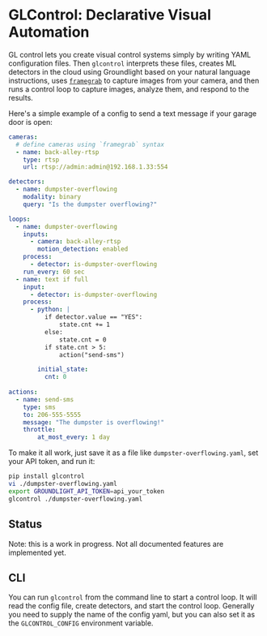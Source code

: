 # GLControl: Declarative Visual Automation

GL control lets you create visual control systems simply by writing YAML configuration files.  Then `glcontrol` interprets these files, creates ML detectors in the cloud using Groundlight based on your natural language instructions, uses [`framegrab`](https://github.com/groundlight/framegrab) to capture images from your camera, and then runs a control loop to capture images, analyze them, and respond to the results.

Here's a simple example of a config to send a text message if your garage door is open:
    
```yaml
cameras:
  # define cameras using `framegrab` syntax
  - name: back-alley-rtsp
    type: rtsp
    url: rtsp://admin:admin@192.168.1.33:554

detectors:
  - name: dumpster-overflowing
    modality: binary
    query: "Is the dumpster overflowing?"

loops:
  - name: dumpster-overflowing
    inputs:
      - camera: back-alley-rtsp
        motion_detection: enabled
    process:
      - detector: is-dumpster-overflowing
    run_every: 60 sec
  - name: text if full
    input:
      - detector: is-dumpster-overflowing
    process:
      - python: |
          if detector.value == "YES":
              state.cnt += 1
          else:
              state.cnt = 0
          if state.cnt > 5:
              action("send-sms")

        initial_state:
          cnt: 0
        
actions:
  - name: send-sms
    type: sms
    to: 206-555-5555
    message: "The dumpster is overflowing!"
    throttle:
        at_most_every: 1 day
```

To make it all work, just save it as a file like `dumpster-overflowing.yaml`, set your API token, and run it:

```bash
pip install glcontrol
vi ./dumpster-overflowing.yaml
export GROUNDLIGHT_API_TOKEN=api_your_token
glcontrol ./dumpster-overflowing.yaml
```

## Status

Note: this is a work in progress.  Not all documented features are implemented yet.


## CLI

You can run `glcontrol` from the command line to start a control loop.  It will read the config file, create detectors, and start the control loop.  Generally you need to supply the name of the config yaml, but you can also set it
as the `GLCONTROL_CONFIG` environment variable.

